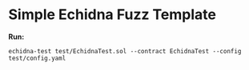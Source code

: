 # Simple Echidna Fuzz Template

**Run:**
```
echidna-test test/EchidnaTest.sol --contract EchidnaTest --config test/config.yaml
```